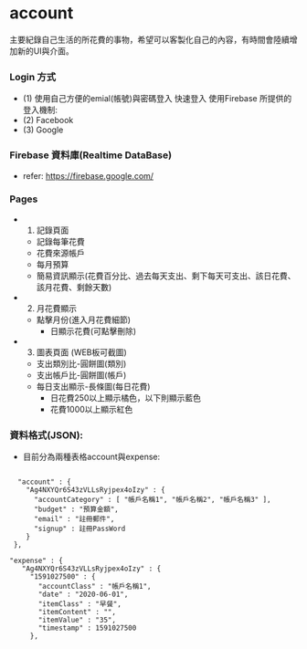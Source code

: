 # account

主要紀錄自己生活的所花費的事物，希望可以客製化自己的內容，有時間會陸續增加新的UI與介面。

### Login 方式 
  - (1) 使用自己方便的emial(帳號)與密碼登入
快速登入 使用Firebase 所提供的登入機制:
  - (2)  Facebook
  - (3)  Google
  
### Firebase 資料庫(Realtime DataBase)
- refer: https://firebase.google.com/

### Pages
- 1. 記錄頁面
    - 記錄每筆花費
    - 花費來源帳戶
    - 每月預算
    - 簡易資訊顯示(花費百分比、過去每天支出、剩下每天可支出、該日花費、該月花費、剩餘天數)
- 2. 月花費顯示
    - 點擊月份(進入月花費細節)
      - 日顯示花費(可點擊刪除)
- 3. 圖表頁面 (WEB板可截圖)
    - 支出類別比-圓餅圖(類別)
    - 支出帳戶比-圓餅圖(帳戶)
    - 每日支出顯示-長條圖(每日花費)
      - 日花費250以上顯示橘色，以下則顯示藍色
      - 花費1000以上顯示紅色
### 資料格式(JSON):
- 目前分為兩種表格account與expense:
```javascripts=

  "account" : {
    "Ag4NXYQr6S43zVLLsRyjpex4oIzy" : {
      "accountCategory" : [ "帳戶名稱1", "帳戶名稱2", "帳戶名稱3" ],
      "budget" : "預算金額",
      "email" : "註冊郵件",
      "signup" : 註冊PassWord
    }
 },
 ```
 ```json=
"expense" : {
    "Ag4NXYQr6S43zVLLsRyjpex4oIzy" : {
      "1591027500" : {
        "accountClass" : "帳戶名稱1",
        "date" : "2020-06-01",
        "itemClass" : "早餐",
        "itemContent" : "",
        "itemValue" : "35",
        "timestamp" : 1591027500
      },
 ```

